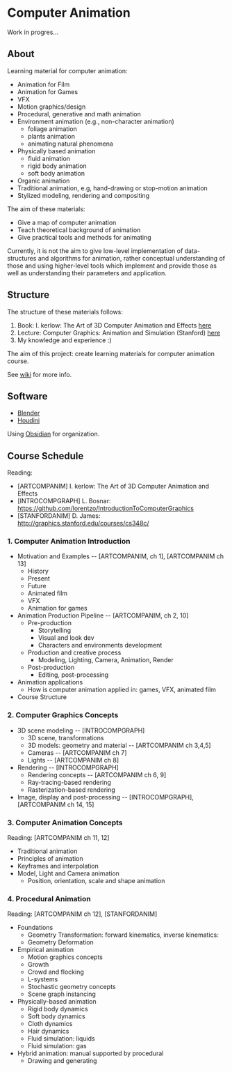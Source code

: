 # Computer Animation

Work in progres...

## About

Learning material for computer animation:
* Animation for Film
* Animation for Games
* VFX
* Motion graphics/design
* Procedural, generative and math animation
* Environment animation (e.g., non-character animation)
  * foliage animation
  * plants animation
  * animating natural phenomena
* Physically based animation
  * fluid animation
  * rigid body animation
  * soft body animation
* Organic animation
* Traditional animation, e.g, hand-drawing or stop-motion animation
* Stylized modeling, rendering and compositing

The aim of these materials:
* Give a map of computer animation
* Teach theoretical background of animation
* Give practical tools and methods for animating

Currently, it is not the aim to give low-level implementation of data-structures and algorithms for animation, rather conceptual understanding of those and using higher-level tools which implement and provide those as well as understanding their parameters and application.

## Structure

The structure of these materials follows:
1. Book: I. kerlow: The Art of 3D Computer Animation and Effects [here](https://www.amazon.de/-/en/Isaac-V-Kerlow/dp/0470084901)
2. Lecture: Computer Graphics: Animation and Simulation (Stanford) [here](http://graphics.stanford.edu/courses/cs348c/)
3. My knowledge and experience :)

The aim of this project: create learning materials for computer animation course.

See [wiki](https://github.com/lorentzo/ComputerAnimation/wiki) for more info.

## Software

* [Blender](https://www.blender.org/)
* [Houdini](https://www.sidefx.com/)

Using [Obsidian](https://obsidian.md/) for organization.


## Course Schedule

Reading:
* [ARTCOMPANIM] I. kerlow: The Art of 3D Computer Animation and Effects
* [INTROCOMPGRAPH] L. Bosnar: https://github.com/lorentzo/IntroductionToComputerGraphics
* [STANFORDANIM] D. James: http://graphics.stanford.edu/courses/cs348c/

### 1. Computer Animation Introduction
* Motivation and Examples -- [ARTCOMPANIM, ch 1], [ARTCOMPANIM ch 13]
  * History
  * Present
  * Future
  * Animated film
  * VFX
  * Animation for games
* Animation Production Pipeline -- [ARTCOMPANIM, ch 2, 10]
  * Pre-production 
    * Storytelling
    * Visual and look dev
    * Characters and environments development
  * Production and creative process
    * Modeling, Lighting, Camera, Animation, Render
  * Post-production
    * Editing, post-processing
* Animation applications
  * How is computer animation applied in: games, VFX, animated film
* Course Structure 

### 2. Computer Graphics Concepts
* 3D scene modeling -- [INTROCOMPGRAPH]
  * 3D scene, transformations
  * 3D models: geometry and material -- [ARTCOMPANIM ch 3,4,5]
  * Cameras -- [ARTCOMPANIM ch 7]
  * Lights -- [ARTCOMPANIM ch 8]
* Rendering -- [INTROCOMPGRAPH]
  * Rendering concepts -- [ARTCOMPANIM ch 6, 9]
  * Ray-tracing-based rendering
  * Rasterization-based rendering
* Image, display and post-processing -- [INTROCOMPGRAPH], [ARTCOMPANIM ch 14, 15]

### 3. Computer Animation Concepts
Reading: [ARTCOMPANIM ch 11, 12]
* Traditional animation
* Principles of animation
* Keyframes and interpolation
* Model, Light and Camera animation
  * Position, orientation, scale and shape animation  

### 4. Procedural Animation
Reading: [ARTCOMPANIM ch 12], [STANFORDANIM]
* Foundations
  * Geometry Transformation: forward kinematics, inverse kinematics:
  * Geometry Deformation
* Empirical animation
  * Motion graphics concepts
  * Growth
  * Crowd and flocking
  * L-systems
  * Stochastic geometry concepts
  * Scene graph instancing
* Physically-based animation
  * Rigid body dynamics
  * Soft body dynamics
  * Cloth dynamics
  * Hair dynamics
  * Fluid simulation: liquids
  * Fluid simulation: gas
* Hybrid animation: manual supported by procedural
  * Drawing and generating
  